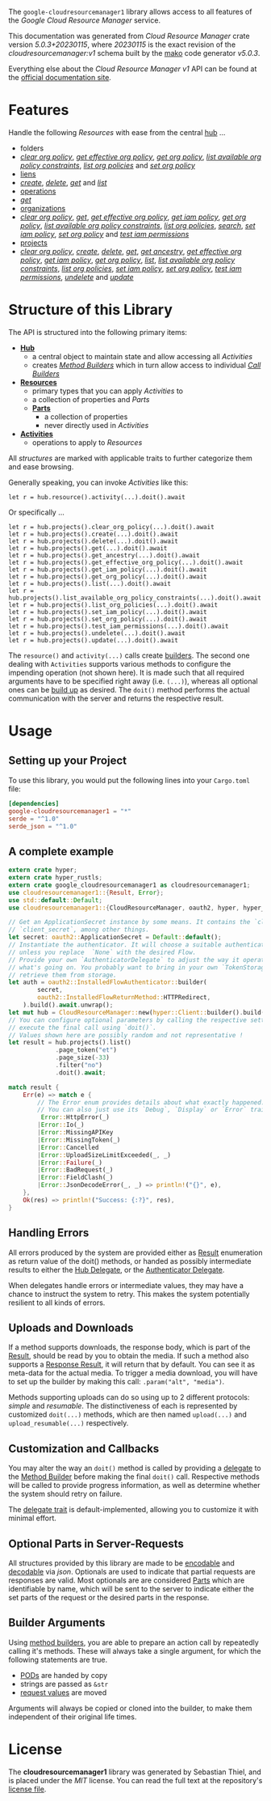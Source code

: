 <!---
DO NOT EDIT !
This file was generated automatically from 'src/generator/templates/api/README.md.mako'
DO NOT EDIT !
-->
The `google-cloudresourcemanager1` library allows access to all features of the *Google Cloud Resource Manager* service.

This documentation was generated from *Cloud Resource Manager* crate version *5.0.3+20230115*, where *20230115* is the exact revision of the *cloudresourcemanager:v1* schema built by the [mako](http://www.makotemplates.org/) code generator *v5.0.3*.

Everything else about the *Cloud Resource Manager* *v1* API can be found at the
[official documentation site](https://cloud.google.com/resource-manager).
# Features

Handle the following *Resources* with ease from the central [hub](https://docs.rs/google-cloudresourcemanager1/5.0.3+20230115/google_cloudresourcemanager1/CloudResourceManager) ...

* folders
 * [*clear org policy*](https://docs.rs/google-cloudresourcemanager1/5.0.3+20230115/google_cloudresourcemanager1/api::FolderClearOrgPolicyCall), [*get effective org policy*](https://docs.rs/google-cloudresourcemanager1/5.0.3+20230115/google_cloudresourcemanager1/api::FolderGetEffectiveOrgPolicyCall), [*get org policy*](https://docs.rs/google-cloudresourcemanager1/5.0.3+20230115/google_cloudresourcemanager1/api::FolderGetOrgPolicyCall), [*list available org policy constraints*](https://docs.rs/google-cloudresourcemanager1/5.0.3+20230115/google_cloudresourcemanager1/api::FolderListAvailableOrgPolicyConstraintCall), [*list org policies*](https://docs.rs/google-cloudresourcemanager1/5.0.3+20230115/google_cloudresourcemanager1/api::FolderListOrgPolicyCall) and [*set org policy*](https://docs.rs/google-cloudresourcemanager1/5.0.3+20230115/google_cloudresourcemanager1/api::FolderSetOrgPolicyCall)
* [liens](https://docs.rs/google-cloudresourcemanager1/5.0.3+20230115/google_cloudresourcemanager1/api::Lien)
 * [*create*](https://docs.rs/google-cloudresourcemanager1/5.0.3+20230115/google_cloudresourcemanager1/api::LienCreateCall), [*delete*](https://docs.rs/google-cloudresourcemanager1/5.0.3+20230115/google_cloudresourcemanager1/api::LienDeleteCall), [*get*](https://docs.rs/google-cloudresourcemanager1/5.0.3+20230115/google_cloudresourcemanager1/api::LienGetCall) and [*list*](https://docs.rs/google-cloudresourcemanager1/5.0.3+20230115/google_cloudresourcemanager1/api::LienListCall)
* [operations](https://docs.rs/google-cloudresourcemanager1/5.0.3+20230115/google_cloudresourcemanager1/api::Operation)
 * [*get*](https://docs.rs/google-cloudresourcemanager1/5.0.3+20230115/google_cloudresourcemanager1/api::OperationGetCall)
* [organizations](https://docs.rs/google-cloudresourcemanager1/5.0.3+20230115/google_cloudresourcemanager1/api::Organization)
 * [*clear org policy*](https://docs.rs/google-cloudresourcemanager1/5.0.3+20230115/google_cloudresourcemanager1/api::OrganizationClearOrgPolicyCall), [*get*](https://docs.rs/google-cloudresourcemanager1/5.0.3+20230115/google_cloudresourcemanager1/api::OrganizationGetCall), [*get effective org policy*](https://docs.rs/google-cloudresourcemanager1/5.0.3+20230115/google_cloudresourcemanager1/api::OrganizationGetEffectiveOrgPolicyCall), [*get iam policy*](https://docs.rs/google-cloudresourcemanager1/5.0.3+20230115/google_cloudresourcemanager1/api::OrganizationGetIamPolicyCall), [*get org policy*](https://docs.rs/google-cloudresourcemanager1/5.0.3+20230115/google_cloudresourcemanager1/api::OrganizationGetOrgPolicyCall), [*list available org policy constraints*](https://docs.rs/google-cloudresourcemanager1/5.0.3+20230115/google_cloudresourcemanager1/api::OrganizationListAvailableOrgPolicyConstraintCall), [*list org policies*](https://docs.rs/google-cloudresourcemanager1/5.0.3+20230115/google_cloudresourcemanager1/api::OrganizationListOrgPolicyCall), [*search*](https://docs.rs/google-cloudresourcemanager1/5.0.3+20230115/google_cloudresourcemanager1/api::OrganizationSearchCall), [*set iam policy*](https://docs.rs/google-cloudresourcemanager1/5.0.3+20230115/google_cloudresourcemanager1/api::OrganizationSetIamPolicyCall), [*set org policy*](https://docs.rs/google-cloudresourcemanager1/5.0.3+20230115/google_cloudresourcemanager1/api::OrganizationSetOrgPolicyCall) and [*test iam permissions*](https://docs.rs/google-cloudresourcemanager1/5.0.3+20230115/google_cloudresourcemanager1/api::OrganizationTestIamPermissionCall)
* [projects](https://docs.rs/google-cloudresourcemanager1/5.0.3+20230115/google_cloudresourcemanager1/api::Project)
 * [*clear org policy*](https://docs.rs/google-cloudresourcemanager1/5.0.3+20230115/google_cloudresourcemanager1/api::ProjectClearOrgPolicyCall), [*create*](https://docs.rs/google-cloudresourcemanager1/5.0.3+20230115/google_cloudresourcemanager1/api::ProjectCreateCall), [*delete*](https://docs.rs/google-cloudresourcemanager1/5.0.3+20230115/google_cloudresourcemanager1/api::ProjectDeleteCall), [*get*](https://docs.rs/google-cloudresourcemanager1/5.0.3+20230115/google_cloudresourcemanager1/api::ProjectGetCall), [*get ancestry*](https://docs.rs/google-cloudresourcemanager1/5.0.3+20230115/google_cloudresourcemanager1/api::ProjectGetAncestryCall), [*get effective org policy*](https://docs.rs/google-cloudresourcemanager1/5.0.3+20230115/google_cloudresourcemanager1/api::ProjectGetEffectiveOrgPolicyCall), [*get iam policy*](https://docs.rs/google-cloudresourcemanager1/5.0.3+20230115/google_cloudresourcemanager1/api::ProjectGetIamPolicyCall), [*get org policy*](https://docs.rs/google-cloudresourcemanager1/5.0.3+20230115/google_cloudresourcemanager1/api::ProjectGetOrgPolicyCall), [*list*](https://docs.rs/google-cloudresourcemanager1/5.0.3+20230115/google_cloudresourcemanager1/api::ProjectListCall), [*list available org policy constraints*](https://docs.rs/google-cloudresourcemanager1/5.0.3+20230115/google_cloudresourcemanager1/api::ProjectListAvailableOrgPolicyConstraintCall), [*list org policies*](https://docs.rs/google-cloudresourcemanager1/5.0.3+20230115/google_cloudresourcemanager1/api::ProjectListOrgPolicyCall), [*set iam policy*](https://docs.rs/google-cloudresourcemanager1/5.0.3+20230115/google_cloudresourcemanager1/api::ProjectSetIamPolicyCall), [*set org policy*](https://docs.rs/google-cloudresourcemanager1/5.0.3+20230115/google_cloudresourcemanager1/api::ProjectSetOrgPolicyCall), [*test iam permissions*](https://docs.rs/google-cloudresourcemanager1/5.0.3+20230115/google_cloudresourcemanager1/api::ProjectTestIamPermissionCall), [*undelete*](https://docs.rs/google-cloudresourcemanager1/5.0.3+20230115/google_cloudresourcemanager1/api::ProjectUndeleteCall) and [*update*](https://docs.rs/google-cloudresourcemanager1/5.0.3+20230115/google_cloudresourcemanager1/api::ProjectUpdateCall)




# Structure of this Library

The API is structured into the following primary items:

* **[Hub](https://docs.rs/google-cloudresourcemanager1/5.0.3+20230115/google_cloudresourcemanager1/CloudResourceManager)**
    * a central object to maintain state and allow accessing all *Activities*
    * creates [*Method Builders*](https://docs.rs/google-cloudresourcemanager1/5.0.3+20230115/google_cloudresourcemanager1/client::MethodsBuilder) which in turn
      allow access to individual [*Call Builders*](https://docs.rs/google-cloudresourcemanager1/5.0.3+20230115/google_cloudresourcemanager1/client::CallBuilder)
* **[Resources](https://docs.rs/google-cloudresourcemanager1/5.0.3+20230115/google_cloudresourcemanager1/client::Resource)**
    * primary types that you can apply *Activities* to
    * a collection of properties and *Parts*
    * **[Parts](https://docs.rs/google-cloudresourcemanager1/5.0.3+20230115/google_cloudresourcemanager1/client::Part)**
        * a collection of properties
        * never directly used in *Activities*
* **[Activities](https://docs.rs/google-cloudresourcemanager1/5.0.3+20230115/google_cloudresourcemanager1/client::CallBuilder)**
    * operations to apply to *Resources*

All *structures* are marked with applicable traits to further categorize them and ease browsing.

Generally speaking, you can invoke *Activities* like this:

```Rust,ignore
let r = hub.resource().activity(...).doit().await
```

Or specifically ...

```ignore
let r = hub.projects().clear_org_policy(...).doit().await
let r = hub.projects().create(...).doit().await
let r = hub.projects().delete(...).doit().await
let r = hub.projects().get(...).doit().await
let r = hub.projects().get_ancestry(...).doit().await
let r = hub.projects().get_effective_org_policy(...).doit().await
let r = hub.projects().get_iam_policy(...).doit().await
let r = hub.projects().get_org_policy(...).doit().await
let r = hub.projects().list(...).doit().await
let r = hub.projects().list_available_org_policy_constraints(...).doit().await
let r = hub.projects().list_org_policies(...).doit().await
let r = hub.projects().set_iam_policy(...).doit().await
let r = hub.projects().set_org_policy(...).doit().await
let r = hub.projects().test_iam_permissions(...).doit().await
let r = hub.projects().undelete(...).doit().await
let r = hub.projects().update(...).doit().await
```

The `resource()` and `activity(...)` calls create [builders][builder-pattern]. The second one dealing with `Activities`
supports various methods to configure the impending operation (not shown here). It is made such that all required arguments have to be
specified right away (i.e. `(...)`), whereas all optional ones can be [build up][builder-pattern] as desired.
The `doit()` method performs the actual communication with the server and returns the respective result.

# Usage

## Setting up your Project

To use this library, you would put the following lines into your `Cargo.toml` file:

```toml
[dependencies]
google-cloudresourcemanager1 = "*"
serde = "^1.0"
serde_json = "^1.0"
```

## A complete example

```Rust
extern crate hyper;
extern crate hyper_rustls;
extern crate google_cloudresourcemanager1 as cloudresourcemanager1;
use cloudresourcemanager1::{Result, Error};
use std::default::Default;
use cloudresourcemanager1::{CloudResourceManager, oauth2, hyper, hyper_rustls, chrono, FieldMask};

// Get an ApplicationSecret instance by some means. It contains the `client_id` and
// `client_secret`, among other things.
let secret: oauth2::ApplicationSecret = Default::default();
// Instantiate the authenticator. It will choose a suitable authentication flow for you,
// unless you replace  `None` with the desired Flow.
// Provide your own `AuthenticatorDelegate` to adjust the way it operates and get feedback about
// what's going on. You probably want to bring in your own `TokenStorage` to persist tokens and
// retrieve them from storage.
let auth = oauth2::InstalledFlowAuthenticator::builder(
        secret,
        oauth2::InstalledFlowReturnMethod::HTTPRedirect,
    ).build().await.unwrap();
let mut hub = CloudResourceManager::new(hyper::Client::builder().build(hyper_rustls::HttpsConnectorBuilder::new().with_native_roots().https_or_http().enable_http1().build()), auth);
// You can configure optional parameters by calling the respective setters at will, and
// execute the final call using `doit()`.
// Values shown here are possibly random and not representative !
let result = hub.projects().list()
             .page_token("et")
             .page_size(-33)
             .filter("no")
             .doit().await;

match result {
    Err(e) => match e {
        // The Error enum provides details about what exactly happened.
        // You can also just use its `Debug`, `Display` or `Error` traits
         Error::HttpError(_)
        |Error::Io(_)
        |Error::MissingAPIKey
        |Error::MissingToken(_)
        |Error::Cancelled
        |Error::UploadSizeLimitExceeded(_, _)
        |Error::Failure(_)
        |Error::BadRequest(_)
        |Error::FieldClash(_)
        |Error::JsonDecodeError(_, _) => println!("{}", e),
    },
    Ok(res) => println!("Success: {:?}", res),
}

```
## Handling Errors

All errors produced by the system are provided either as [Result](https://docs.rs/google-cloudresourcemanager1/5.0.3+20230115/google_cloudresourcemanager1/client::Result) enumeration as return value of
the doit() methods, or handed as possibly intermediate results to either the
[Hub Delegate](https://docs.rs/google-cloudresourcemanager1/5.0.3+20230115/google_cloudresourcemanager1/client::Delegate), or the [Authenticator Delegate](https://docs.rs/yup-oauth2/*/yup_oauth2/trait.AuthenticatorDelegate.html).

When delegates handle errors or intermediate values, they may have a chance to instruct the system to retry. This
makes the system potentially resilient to all kinds of errors.

## Uploads and Downloads
If a method supports downloads, the response body, which is part of the [Result](https://docs.rs/google-cloudresourcemanager1/5.0.3+20230115/google_cloudresourcemanager1/client::Result), should be
read by you to obtain the media.
If such a method also supports a [Response Result](https://docs.rs/google-cloudresourcemanager1/5.0.3+20230115/google_cloudresourcemanager1/client::ResponseResult), it will return that by default.
You can see it as meta-data for the actual media. To trigger a media download, you will have to set up the builder by making
this call: `.param("alt", "media")`.

Methods supporting uploads can do so using up to 2 different protocols:
*simple* and *resumable*. The distinctiveness of each is represented by customized
`doit(...)` methods, which are then named `upload(...)` and `upload_resumable(...)` respectively.

## Customization and Callbacks

You may alter the way an `doit()` method is called by providing a [delegate](https://docs.rs/google-cloudresourcemanager1/5.0.3+20230115/google_cloudresourcemanager1/client::Delegate) to the
[Method Builder](https://docs.rs/google-cloudresourcemanager1/5.0.3+20230115/google_cloudresourcemanager1/client::CallBuilder) before making the final `doit()` call.
Respective methods will be called to provide progress information, as well as determine whether the system should
retry on failure.

The [delegate trait](https://docs.rs/google-cloudresourcemanager1/5.0.3+20230115/google_cloudresourcemanager1/client::Delegate) is default-implemented, allowing you to customize it with minimal effort.

## Optional Parts in Server-Requests

All structures provided by this library are made to be [encodable](https://docs.rs/google-cloudresourcemanager1/5.0.3+20230115/google_cloudresourcemanager1/client::RequestValue) and
[decodable](https://docs.rs/google-cloudresourcemanager1/5.0.3+20230115/google_cloudresourcemanager1/client::ResponseResult) via *json*. Optionals are used to indicate that partial requests are responses
are valid.
Most optionals are are considered [Parts](https://docs.rs/google-cloudresourcemanager1/5.0.3+20230115/google_cloudresourcemanager1/client::Part) which are identifiable by name, which will be sent to
the server to indicate either the set parts of the request or the desired parts in the response.

## Builder Arguments

Using [method builders](https://docs.rs/google-cloudresourcemanager1/5.0.3+20230115/google_cloudresourcemanager1/client::CallBuilder), you are able to prepare an action call by repeatedly calling it's methods.
These will always take a single argument, for which the following statements are true.

* [PODs][wiki-pod] are handed by copy
* strings are passed as `&str`
* [request values](https://docs.rs/google-cloudresourcemanager1/5.0.3+20230115/google_cloudresourcemanager1/client::RequestValue) are moved

Arguments will always be copied or cloned into the builder, to make them independent of their original life times.

[wiki-pod]: http://en.wikipedia.org/wiki/Plain_old_data_structure
[builder-pattern]: http://en.wikipedia.org/wiki/Builder_pattern
[google-go-api]: https://github.com/google/google-api-go-client

# License
The **cloudresourcemanager1** library was generated by Sebastian Thiel, and is placed
under the *MIT* license.
You can read the full text at the repository's [license file][repo-license].

[repo-license]: https://github.com/Byron/google-apis-rsblob/main/LICENSE.md

